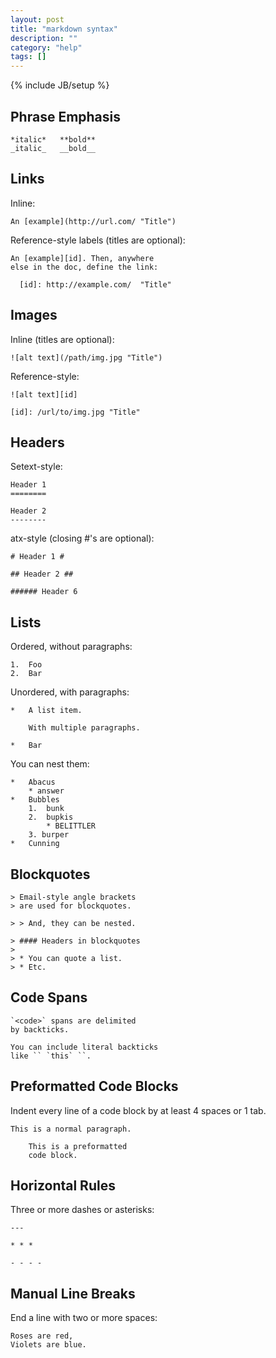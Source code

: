 ```yaml
---
layout: post
title: "markdown syntax"
description: ""
category: "help"
tags: []
---
```

{% include JB/setup %}


## Phrase Emphasis ##

    *italic*   **bold**
    _italic_   __bold__






## Links ##

Inline:

    An [example](http://url.com/ "Title")

Reference-style labels (titles are optional):

    An [example][id]. Then, anywhere
    else in the doc, define the link:
    
      [id]: http://example.com/  "Title"


## Images ##

Inline (titles are optional):

    ![alt text](/path/img.jpg "Title")

Reference-style:

    ![alt text][id]

    [id]: /url/to/img.jpg "Title"


## Headers ##

Setext-style:

    Header 1
    ========
    
    Header 2
    --------

atx-style (closing #'s are optional):

    # Header 1 #

    ## Header 2 ##

    ###### Header 6


## Lists ##

Ordered, without paragraphs:

    1.  Foo
    2.  Bar

Unordered, with paragraphs:

    *   A list item.
    
        With multiple paragraphs.

    *   Bar

You can nest them:

    *   Abacus
        * answer
    *   Bubbles
        1.  bunk
        2.  bupkis
            * BELITTLER
        3. burper
    *   Cunning


## Blockquotes ##

    > Email-style angle brackets
    > are used for blockquotes.
    
    > > And, they can be nested.

    > #### Headers in blockquotes
    > 
    > * You can quote a list.
    > * Etc.


## Code Spans ##

    `<code>` spans are delimited
    by backticks.

    You can include literal backticks
    like `` `this` ``.


## Preformatted Code Blocks ##

Indent every line of a code block by at least 4 spaces or 1 tab.

    This is a normal paragraph.

        This is a preformatted
        code block.


## Horizontal Rules ##

Three or more dashes or asterisks:

    ---
    
    * * *
    
    - - - - 


## Manual Line Breaks ##

End a line with two or more spaces:

    Roses are red,   
    Violets are blue.


